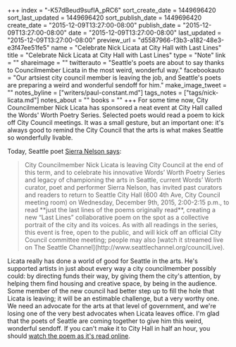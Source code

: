 +++
index = "-K57dBeud9sufIA_pRC6"
sort_create_date = 1449696420
sort_last_updated = 1449696420
sort_publish_date = 1449696420
create_date = "2015-12-09T13:27:00-08:00"
publish_date = "2015-12-09T13:27:00-08:00"
date = "2015-12-09T13:27:00-08:00"
last_updated = "2015-12-09T13:27:00-08:00"
preview_url = "d5587966-f3b3-a182-48e3-e3f47ee51fe5"
name = "Celebrate Nick Licata at City Hall with Last Lines"
title = "Celebrate Nick Licata at City Hall with Last Lines"
type = "Note"
link = ""
shareimage = ""
twitterauto = "Seattle's poets are about to say thanks to Councilmember Licata in the most weird, wonderful way."
facebookauto = "Our artsiest city council member is leaving the job, and Seattle's poets are preparing a weird and wonderful sendoff for him."
make_image_tweet = ""
notes_byline = ["writers/paul-constant.md"]
tags_notes = ["tags/nick-licata.md"]
notes_about = ""
books = ""
+++
For some time now, City Councilmember Nick Licata has sponsored a neat event at City Hall called the Words' Worth Poetry Series. Selected poets would read a poem to kick off City Council meetings. It was a small gesture, but an important one: it's always good to remind the City Council that the arts is what makes Seattle so wonderfully livable. 

Today, Seattle poet [Sierra Nelson says](http://songsforsquid.tumblr.com/post/133621232872/last-lines-a-collaborative-poem-celebrating-city):

<blockquote>City Councilmember Nick Licata is leaving City Council at the end of this term, and to celebrate his innovative Words’ Worth Poetry Series and legacy of championing the arts in Seattle, current Words’ Worth curator, poet and performer Sierra Nelson, has invited past curators and readers to return to Seattle City Hall (600 4th Ave, City Council meeting room) on Wednesday, December 9th, 2015, 2:00-2:15 p.m., to read **just the last lines of the poems originally read**, creating a new “Last Lines” collaborative poem on the spot as a collective portrait of the city and its voices. As with all readings in the series, this event is free, open to the public, and will kick off an official City Council committee meeting; people may also [watch it streamed live on The Seattle Channel](http://www.seattlechannel.org/councilLive).</blockquote>

Licata really has done a world of good for Seattle in the arts. He's supported artists in just about every way a city councilmember possibly could: by directing funds their way, by giving them the city's attention, by helping them find housing and creative space, by being in the audience. Some member of the new council had better step up to fill the hole that Licata is leaving; it will be an estimable challenge, but a very worthy one. We need an advocate for the arts at that level of government, and we're losing one of the very best advocates when Licata leaves office. I'm glad that the poets of Seattle are coming together to give him this weird, wonderful sendoff. If you can't make it to City Hall in half an hour, you should [watch the poem as it's read online](http://www.seattlechannel.org/councilLive).